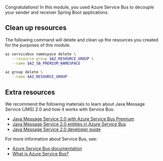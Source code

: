 Congratulations! In this module, you used Azure Service Bus to decouple your sender and receiver Spring Boot applications.

## Clean up resources

 The following command will delete and clean up the resources you created for the purposes of this module.

```bash
az servicebus namespace delete \
   --resource-group $AZ_RESOURCE_GROUP \
   --name $AZ_SB_PREMIUM_NAMESPACE

az group delete \
   --name $AZ_RESOURCE_GROUP
```

## Extra resources

We recommend the following materials to learn about Java Message Service (JMS) 2.0 and how it works with Service Bus:

* [Java Message Service 2.0 with Azure Service Bus Premium](https://docs.microsoft.com/azure/service-bus-messaging/how-to-use-java-message-service-20)
* [Java Message Service 2.0 entities in Azure Service Bus](https://docs.microsoft.com/azure/service-bus-messaging/java-message-service-20-entities)
* [Java Message Service 2.0 developer guide](https://docs.microsoft.com/azure/service-bus-messaging/jms-developer-guide?tabs=JMS-20)

For more information about Service Bus, see:

* [Azure Service Bus documentation](https://docs.microsoft.com/azure/service-bus-messaging/)
* [What is Azure Service Bus?](https://docs.microsoft.com/azure/service-bus-messaging/service-bus-messaging-overview)
